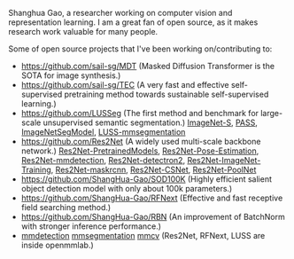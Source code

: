 Shanghua Gao, a researcher working on computer vision and representation learning.
I am a great fan of open source, as it makes research work valuable for many people.

Some of open source projects that I've been working on/contributing to:

- https://github.com/sail-sg/MDT (Masked Diffusion Transformer is the SOTA for image synthesis.)
- https://github.com/sail-sg/TEC (A very fast and effective self-supervised pretraining method towards sustainable self-supervised learning.)
- https://github.com/LUSSeg (The first method and benchmark for large-scale unsupervised semantic segmentation.)
  [ImageNet-S](https://github.com/LUSSeg/ImageNet-S), [PASS](https://github.com/LUSSeg/PASS), [ImageNetSegModel](https://github.com/LUSSeg/ImageNetSegModel), [LUSS-mmsegmentation](https://github.com/LUSSeg/mmsegmentation)
- https://github.com/Res2Net (A widely used multi-scale backbone network.) 
  [Res2Net-PretrainedModels](https://github.com/Res2Net/Res2Net-PretrainedModels), [Res2Net-Pose-Estimation](https://github.com/Res2Net/Res2Net-Pose-Estimation), [Res2Net-mmdetection](https://github.com/Res2Net/mmdetection),  [Res2Net-detectron2](https://github.com/Res2Net/Res2Net-detectron2), [Res2Net-ImageNet-Training](https://github.com/Res2Net/Res2Net-ImageNet-Training),  [Res2Net-maskrcnn](https://github.com/Res2Net/Res2Net-maskrcnn), [Res2Net-CSNet](https://github.com/ShangHua-Gao/SOD100K),  [Res2Net-PoolNet](https://github.com/Res2Net/)
- https://github.com/ShangHua-Gao/SOD100K (Highly efficient salient object detection model with only about 100k parameters.)
- https://github.com/ShangHua-Gao/RFNext (Effective and fast receptive field searching method.)
- https://github.com/ShangHua-Gao/RBN (An improvement of BatchNorm with stronger inference performance.)
- [mmdetection](https://github.com/open-mmlab/mmdetection) [mmsegmentation](https://github.com/open-mmlab/mmsegmentation) [mmcv](https://github.com/open-mmlab/mmcv) (Res2Net, RFNext, LUSS are inside openmmlab.)
